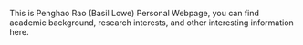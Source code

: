 This is Penghao Rao (Basil Lowe) Personal Webpage, you can find academic background, research interests, and other interesting information here.